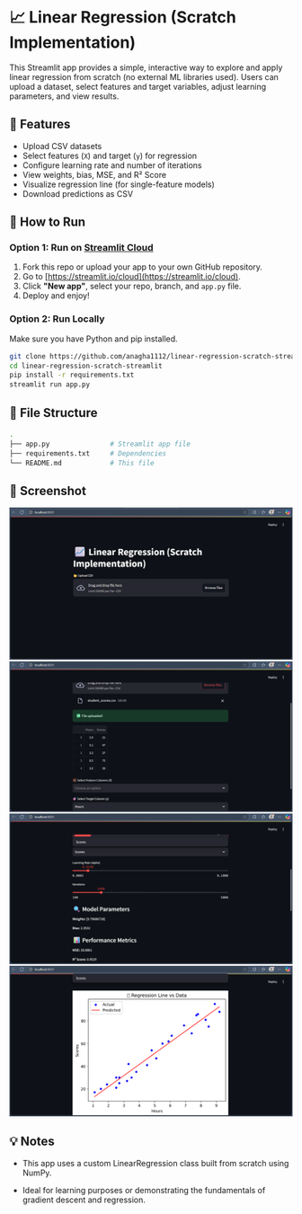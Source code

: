 # 📈 Linear Regression (Scratch Implementation)

This Streamlit app provides a simple, interactive way to explore and apply linear regression from scratch (no external ML libraries used). Users can upload a dataset, select features and target variables, adjust learning parameters, and view results.

## 🔧 Features

- Upload CSV datasets
- Select features (`X`) and target (`y`) for regression
- Configure learning rate and number of iterations
- View weights, bias, MSE, and R² Score
- Visualize regression line (for single-feature models)
- Download predictions as CSV

## 🚀 How to Run

### Option 1: Run on [Streamlit Cloud](https://streamlit.io/cloud)
1. Fork this repo or upload your app to your own GitHub repository.
2. Go to [https://streamlit.io/cloud](https://streamlit.io/cloud).
3. Click **"New app"**, select your repo, branch, and `app.py` file.
4. Deploy and enjoy!

### Option 2: Run Locally
Make sure you have Python and pip installed.

```bash
git clone https://github.com/anagha1112/linear-regression-scratch-streamlit
cd linear-regression-scratch-streamlit
pip install -r requirements.txt
streamlit run app.py
```

## 📂 File Structure
``` bash
.
├── app.py               # Streamlit app file
├── requirements.txt     # Dependencies
└── README.md            # This file
```
## 📸 Screenshot

![App Screenshot](images/Screenshot%20(80).png)
![App Screenshot](images/Screenshot%20(81).png)
![App Screenshot](images/Screenshot%20(82).png)
![App Screenshot](images/Screenshot%20(83).png)



## 💡 Notes

- This app uses a custom LinearRegression class built from scratch using NumPy.

- Ideal for learning purposes or demonstrating the fundamentals of gradient descent and regression.